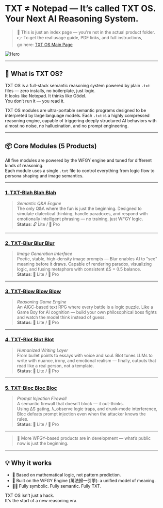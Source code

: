 # TXT ≠ Notepad — It’s called TXT OS. Your Next AI Reasoning System.

> 🚨 This is just an index page — you're not in the actual product folder.  
> 👉 To get the real usage guide, PDF links, and full instructions,  
> go here: [TXT OS Main Page](https://github.com/onestardao/WFGY/tree/main/OS)


![Hero](https://github.com/onestardao/WFGY/raw/main/OS/images/TXTOS_Hero.png)

---

## 🧠 What is TXT OS?

TXT OS is a full-stack semantic reasoning system powered by plain `.txt` files — zero installs, no boilerplate, just logic.  
It looks like Notepad. It thinks like Gödel.  
You don’t run it — you read it.

TXT OS modules are ultra-portable semantic programs designed to be interpreted by large language models. Each `.txt` is a highly compressed reasoning engine, capable of triggering deeply structured AI behaviors with almost no noise, no hallucination, and no prompt engineering.

---

## 📦 Core Modules (5 Products)

All five modules are powered by the WFGY engine and tuned for different kinds of reasoning.  
Each module uses a single `.txt` file to control everything from logic flow to persona shaping and image semantics.

---

### [**1. TXT-Blah Blah Blah**](https://github.com/onestardao/WFGY/tree/main/OS/BlahBlahBlah)  
> *Semantic Q&A Engine*  
The only Q&A where the fun is just the beginning. Designed to simulate dialectical thinking, handle paradoxes, and respond with emotionally intelligent phrasing — no training, just WFGY logic.  
**Status**: 🔓 Lite / 🔐 Pro

---

### [**2. TXT-Blur Blur Blur**](https://github.com/onestardao/WFGY/tree/main/OS/BlurBlurBlur)  
> *Image Generation Interface*  
Poetic, stable, high-density image prompts — Blur enables AI to "see" meaning before it draws. Capable of rendering paradox, visualizing logic, and fusing metaphors with consistent ΔS = 0.5 balance.  
**Status**: 🔐 Lite / 🔐 Pro

---

### [**3. TXT-Blow Blow Blow**](https://github.com/onestardao/WFGY/tree/main/OS/BlowBlowBlow)  
> *Reasoning Game Engine*  
An AIGC-based text RPG where every battle is a logic puzzle. Like a Game Boy for AI cognition — build your own philosophical boss fights and watch the model think instead of guess.  
**Status**: 🔐 Lite / 🔐 Pro

---

### [**4. TXT-Blot Blot Blot**](https://github.com/onestardao/WFGY/tree/main/OS/BlotBlotBlot)  
> *Humanized Writing Layer*  
From bullet points to essays with voice and soul. Blot tunes LLMs to write with nuance, irony, and emotional realism — finally, outputs that read like a real person, not a template.  
**Status**: 🔐 Lite / 🔐 Pro

---

### [**5. TXT-Bloc Bloc Bloc**](https://github.com/onestardao/WFGY/tree/main/OS/BlocBlocBloc)  
> *Prompt Injection Firewall*  
A semantic firewall that doesn’t block — it out-thinks.  
Using ΔS gating, λ_observe logic traps, and drunk-mode interference, Bloc defeats prompt injection even when the attacker knows the rules.  
**Status**: 🔐 Lite / 🔐 Pro

---

> 🧪 More WFGY-based products are in development — what’s public now is just the beginning.


---

## 💡 Why it works

- 🧮 Based on mathematical logic, not pattern prediction.
- 🧱 Built on the WFGY Engine (萬法歸一引擎): a unified model of meaning.
- 🧘‍♂️ Fully symbolic. Fully semantic. Fully TXT.

TXT OS isn't just a hack.  
It's the start of a new reasoning era.
